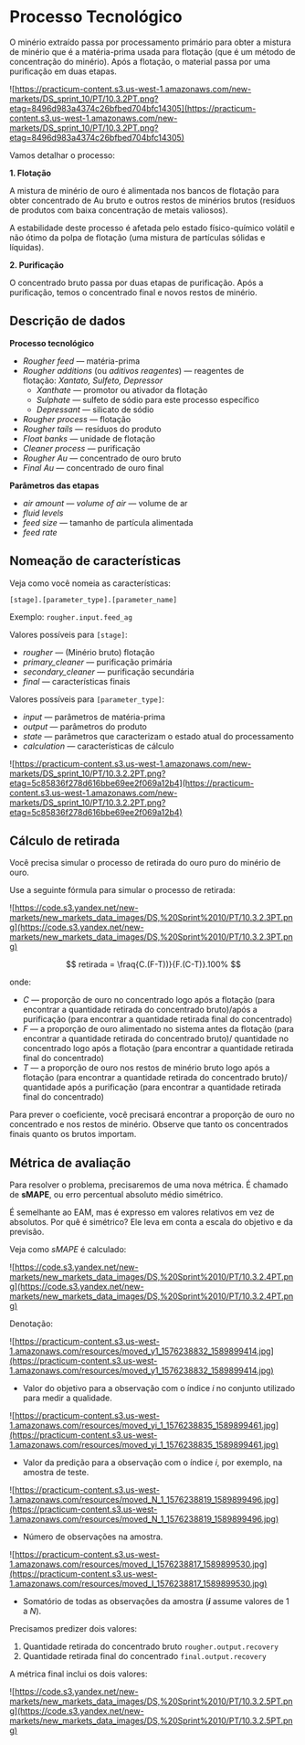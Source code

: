 # Processo Tecnológico

O minério extraído passa por processamento primário para obter a mistura de minério que é a matéria-prima usada para flotação (que é um método de concentração do minério). Após a flotação, o material passa por uma purificação em duas etapas.

![https://practicum-content.s3.us-west-1.amazonaws.com/new-markets/DS_sprint_10/PT/10.3.2PT.png?etag=8496d983a4374c26bfbed704bfc14305](https://practicum-content.s3.us-west-1.amazonaws.com/new-markets/DS_sprint_10/PT/10.3.2PT.png?etag=8496d983a4374c26bfbed704bfc14305)

Vamos detalhar o processo:

**1. Flotação**

A mistura de minério de ouro é alimentada nos bancos de flotação para obter concentrado de Au bruto e outros restos de minérios brutos (resíduos de produtos com baixa concentração de metais valiosos).

A estabilidade deste processo é afetada pelo estado físico-químico volátil e não ótimo da polpa de flotação (uma mistura de partículas sólidas e líquidas).

**2. Purificação**

O concentrado bruto passa por duas etapas de purificação. Após a purificação, temos o concentrado final e novos restos de minério.

## Descrição de dados

**Processo tecnológico**

- *Rougher feed* — matéria-prima
- *Rougher additions* (ou *aditivos reagentes*) — reagentes de flotação: *Xantato, Sulfeto, Depressor*
    - *Xanthate* — promotor ou ativador da flotação
    - *Sulphate* — sulfeto de sódio para este processo específico
    - *Depressant* — silicato de sódio
- *Rougher process* — flotação
- *Rougher tails* — resíduos do produto
- *Float banks* — unidade de flotação
- *Cleaner process* — purificação
- *Rougher Au* — concentrado de ouro bruto
- *Final Au* — concentrado de ouro final

**Parâmetros das etapas**

- *air amount — volume of air* — volume de ar
- *fluid levels*
- *feed size* — tamanho de partícula alimentada
- *feed rate*

## Nomeação de características

Veja como você nomeia as características:

`[stage].[parameter_type].[parameter_name]`

Exemplo: `rougher.input.feed_ag`

Valores possíveis para `[stage]`:

- *rougher —* (Minério bruto) flotação
- *primary_cleaner* — purificação primária
- *secondary_cleaner* — purificação secundária
- *final* — características finais

Valores possíveis para `[parameter_type]`:

- *input* — parâmetros de matéria-prima
- *output* — parâmetros do produto
- *state* — parâmetros que caracterizam o estado atual do processamento
- *calculation* — características de cálculo

![https://practicum-content.s3.us-west-1.amazonaws.com/new-markets/DS_sprint_10/PT/10.3.2.2PT.png?etag=5c85836f278d616bbe69ee2f069a12b4](https://practicum-content.s3.us-west-1.amazonaws.com/new-markets/DS_sprint_10/PT/10.3.2.2PT.png?etag=5c85836f278d616bbe69ee2f069a12b4)

## Cálculo de retirada

Você precisa simular o processo de retirada do ouro puro do minério de ouro.

Use a seguinte fórmula para simular o processo de retirada:

![https://code.s3.yandex.net/new-markets/new_markets_data_images/DS,%20Sprint%2010/PT/10.3.2.3PT.png](https://code.s3.yandex.net/new-markets/new_markets_data_images/DS,%20Sprint%2010/PT/10.3.2.3PT.png)

$$ retirada = \fraq{C.(F-T))}{F.(C-T)}.100% $$

onde:

- *C* — proporção de ouro no concentrado logo após a flotação (para encontrar a quantidade retirada do concentrado bruto)/após a purificação (para encontrar a quantidade retirada final do concentrado)
- *F* — a proporção de ouro alimentado no sistema antes da flotação (para encontrar a quantidade retirada do concentrado bruto)/ quantidade no concentrado logo após a flotação (para encontrar a quantidade retirada final do concentrado)
- *T* — a proporção de ouro nos restos de minério bruto logo após a flotação (para encontrar a quantidade retirada do concentrado bruto)/ quantidade após a purificação (para encontrar a quantidade retirada final do concentrado)

Para prever o coeficiente, você precisará encontrar a proporção de ouro no concentrado e nos restos de minério. Observe que tanto os concentrados finais quanto os brutos importam.

## Métrica de avaliação

Para resolver o problema, precisaremos de uma nova métrica. É chamado de **sMAPE**, ou erro percentual absoluto médio simétrico.

É semelhante ao EAM, mas é expresso em valores relativos em vez de absolutos. Por quê é simétrico? Ele leva em conta a escala do objetivo e da previsão.

Veja como *sMAPE* é calculado:

![https://code.s3.yandex.net/new-markets/new_markets_data_images/DS,%20Sprint%2010/PT/10.3.2.4PT.png](https://code.s3.yandex.net/new-markets/new_markets_data_images/DS,%20Sprint%2010/PT/10.3.2.4PT.png)

Denotação:

![https://practicum-content.s3.us-west-1.amazonaws.com/resources/moved_y1_1576238832_1589899414.jpg](https://practicum-content.s3.us-west-1.amazonaws.com/resources/moved_y1_1576238832_1589899414.jpg)

- Valor do objetivo para a observação com o índice *i* no conjunto utilizado para medir a qualidade.

![https://practicum-content.s3.us-west-1.amazonaws.com/resources/moved_yi_1_1576238835_1589899461.jpg](https://practicum-content.s3.us-west-1.amazonaws.com/resources/moved_yi_1_1576238835_1589899461.jpg)

- Valor da predição para a observação com o índice *i*, por exemplo, na amostra de teste.

![https://practicum-content.s3.us-west-1.amazonaws.com/resources/moved_N_1_1576238819_1589899496.jpg](https://practicum-content.s3.us-west-1.amazonaws.com/resources/moved_N_1_1576238819_1589899496.jpg)

- Número de observações na amostra.

![https://practicum-content.s3.us-west-1.amazonaws.com/resources/moved_I_1576238817_1589899530.jpg](https://practicum-content.s3.us-west-1.amazonaws.com/resources/moved_I_1576238817_1589899530.jpg)

- Somatório de todas as observações da amostra (***i*** assume valores de 1 a *N*).

Precisamos predizer dois valores:

1. Quantidade retirada do concentrado bruto `rougher.output.recovery`
2. Quantidade retirada final do concentrado `final.output.recovery`

A métrica final inclui os dois valores:

![https://code.s3.yandex.net/new-markets/new_markets_data_images/DS,%20Sprint%2010/PT/10.3.2.5PT.png](https://code.s3.yandex.net/new-markets/new_markets_data_images/DS,%20Sprint%2010/PT/10.3.2.5PT.png)
